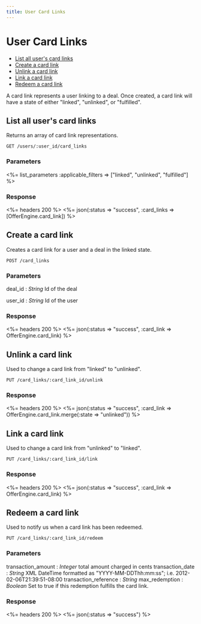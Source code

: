 ```yaml
---
title: User Card Links
---
```


# User Card Links

* [List all user's card links](/v1/users/card_links/#list-all-users-card-links)
* [Create a card link](/v1/users/card_links/#create-a-card-link)
* [Unlink a card link](/v1/users/card_links/#unlink-a-card-link)
* [Link a card link](/v1/users/card_links/#link-a-card-link)
* [Redeem a card link](/v1/users/card_links/#redeem-a-card-link)

A card link represents a user linking to a deal.  Once created, a card link will have a state of either "linked", "unlinked", or "fulfilled".

## List all user's card links
Returns an array of card link representations.

    GET /users/:user_id/card_links

### Parameters

<%= list_parameters :applicable_filters => ["linked", "unlinked", "fulfilled"] %>

### Response

<%= headers 200 %>
<%= json(:status => "success", :card_links => [OfferEngine.card_link]) %>

## Create a card link
Creates a card link for a user and a deal in the linked state.

    POST /card_links

### Parameters

deal_id
: _String_  Id of the deal

user_id
: _String_  Id of the user

### Response

<%= headers 200 %>
<%= json(:status => "success", :card_link => OfferEngine.card_link) %>

## Unlink a card link
Used to change a card link from "linked" to "unlinked".

    PUT /card_links/:card_link_id/unlink

### Response

<%= headers 200 %>
<%= json(:status => "success", :card_link => OfferEngine.card_link.merge(:state => "unlinked")) %>

## Link a card link
Used to change a card link from "unlinked" to "linked".

    PUT /card_links/:card_link_id/link

### Response

<%= headers 200 %>
<%= json(:status => "success", :card_link => OfferEngine.card_link) %>

## Redeem a card link
Used to notify us when a card link has been redeemed.

    PUT /card_links/:card_link_id/redeem

### Parameters

transaction_amount
: _Integer_ total amount charged in cents
transaction_date
: _String_ XML DateTime formatted as "YYYY-MM-DDThh:mm:ss"; i.e. 2012-02-06T21:39:51-08:00
transaction_reference
: _String_
max_redemption
: _Boolean_ Set to true if this redemption fulfills the card link.

### Response

<%= headers 200 %>
<%= json(:status => "success") %>

